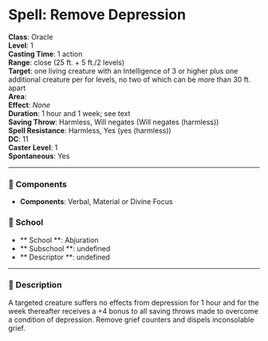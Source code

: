 
# Spell: Remove Depression
**Class**: Oracle  
**Level**: 1  
**Casting Time**: 1 action  
**Range**: close (25 ft. + 5 ft./2 levels)  
**Target**: one living creature with an Intelligence of 3 or higher plus one additional creature per for levels, no two of which can be more than 30 ft. apart  
**Area**:   
**Effect**: _None_  
**Duration**: 1 hour and 1 week; see text  
**Saving Throw**: Harmless, Will negates (Will negates (harmless))  
**Spell Resistance**: Harmless, Yes (yes (harmless))  
**DC**: 11  
**Caster Level**: 1  
**Spontaneous**: Yes

---

### 🔮 Components
- **Components**: Verbal, Material or Divine Focus

### 🏫 School
- ** School **: Abjuration
- ** Subschool **: undefined
- ** Descriptor **: undefined
---

### 📜 Description
A targeted creature suffers no effects from depression for 1 hour and for the week thereafter receives a +4 bonus to all saving throws made to overcome a condition of depression. Remove grief counters and dispels inconsolable grief.
